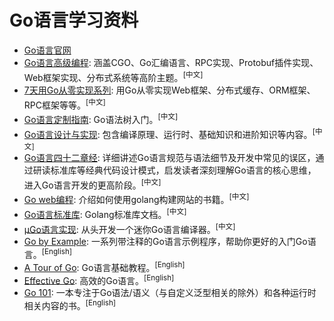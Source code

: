 # Go语言学习资料

- [Go语言官网](https://go.dev/)
- [Go语言高级编程](https://github.com/chai2010/advanced-go-programming-book): 涵盖CGO、Go汇编语言、RPC实现、Protobuf插件实现、Web框架实现、分布式系统等高阶主题。<sup>[中文]</sup>
- [7天用Go从零实现系列](https://github.com/geektutu/7days-golang): 用Go从零实现Web框架、分布式缓存、ORM框架、RPC框架等等。<sup>[中文]</sup>
- [Go语言定制指南](https://github.com/chai2010/go-ast-book): Go语法树入门。<sup>[中文]</sup>
- [Go语言设计与实现](https://draveness.me/golang/): 包含编译原理、运行时、基础知识和进阶知识等内容。<sup>[中文]</sup>
- [Go语言四十二章经](https://github.com/ffhelicopter/Go42): 详细讲述Go语言规范与语法细节及开发中常见的误区，通过研读标准库等经典代码设计模式，启发读者深刻理解Go语言的核心思维，进入Go语言开发的更高阶段。<sup>[中文]</sup>
- [Go web编程](https://astaxie.gitbooks.io/build-web-application-with-golang/content/zh/): 介绍如何使用golang构建网站的书籍。<sup>[中文]</sup>
- [Go语言标准库](https://books.studygolang.com/The-Golang-Standard-Library-by-Example/): Golang标准库文档。<sup>[中文]</sup>
- [µGo语言实现](https://github.com/wa-lang/ugo-compiler-book): 从头开发一个迷你Go语言编译器。<sup>[中文]</sup>
- [Go by Example](https://gobyexample.com/): 一系列带注释的Go语言示例程序，帮助你更好的入门Go语言。<sup>[English]</sup>
- [A Tour of Go](https://go.dev/tour/welcome/1): Go语言基础教程。<sup>[English]</sup>
- [Effective Go](https://go.dev/doc/effective_go): 高效的Go语言。<sup>[English]</sup>
- [Go 101](https://go101.org/article/101.html#index): 一本专注于Go语法/语义（与自定义泛型相关的除外）和各种运行时相关内容的书。<sup>[English]</sup>